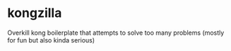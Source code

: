 # kongzilla
Overkill kong boilerplate that attempts to solve too many problems (mostly for fun but also kinda serious)
